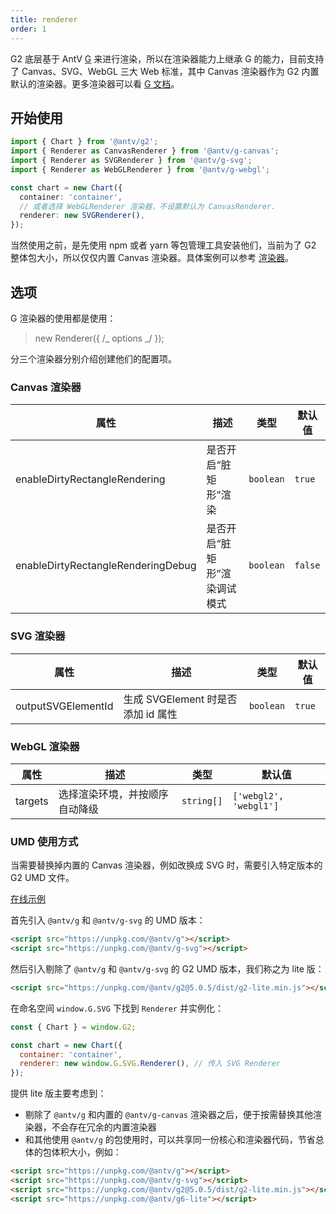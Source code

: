 ```yaml
---
title: renderer
order: 1
---
```


G2 底层基于 AntV [G](https://github.com/antvis/g) 来进行渲染，所以在渲染器能力上继承 G 的能力，目前支持了 Canvas、SVG、WebGL 三大 Web 标准，其中 Canvas 渲染器作为 G2 内置默认的渲染器。更多渲染器可以看 [G 文档](https://g.antv.antgroup.com/api/renderer/intro)。

## 开始使用

```ts
import { Chart } from '@antv/g2';
import { Renderer as CanvasRenderer } from '@antv/g-canvas';
import { Renderer as SVGRenderer } from '@antv/g-svg';
import { Renderer as WebGLRenderer } from '@antv/g-webgl';

const chart = new Chart({
  container: 'container',
  // 或者选择 WebGLRenderer 渲染器，不设置默认为 CanvasRenderer.
  renderer: new SVGRenderer(),
});
```

当然使用之前，是先使用 npm 或者 yarn 等包管理工具安装他们，当前为了 G2 整体包大小，所以仅仅内置 Canvas 渲染器。具体案例可以参考 [渲染器](https://g2.antv.antgroup.com/examples#renderer-renderer)。

## 选项

G 渲染器的使用都是使用：

> new Renderer({ /_ options _/ });

分三个渲染器分别介绍创建他们的配置项。

### Canvas 渲染器

| 属性                               | 描述                         | 类型      | 默认值  |
| ---------------------------------- | ---------------------------- | --------- | ------- |
| enableDirtyRectangleRendering      | 是否开启“脏矩形”渲染         | `boolean` | `true`  |
| enableDirtyRectangleRenderingDebug | 是否开启“脏矩形”渲染调试模式 | `boolean` | `false` |

### SVG 渲染器

| 属性               | 描述                               | 类型      | 默认值 |
| ------------------ | ---------------------------------- | --------- | ------ |
| outputSVGElementId | 生成 SVGElement 时是否添加 id 属性 | `boolean` | `true` |

### WebGL 渲染器

| 属性    | 描述                           | 类型       | 默认值                 |
| ------- | ------------------------------ | ---------- | ---------------------- |
| targets | 选择渲染环境，并按顺序自动降级 | `string[]` | `['webgl2', 'webgl1']` |

### UMD 使用方式

当需要替换掉内置的 Canvas 渲染器，例如改换成 SVG 时，需要引入特定版本的 G2 UMD 文件。

[在线示例](https://codepen.io/xiaoiver/pen/zYmpbNJ)

首先引入 `@antv/g` 和 `@antv/g-svg` 的 UMD 版本：

```html
<script src="https://unpkg.com/@antv/g"></script>
<script src="https://unpkg.com/@antv/g-svg"></script>
```

然后引入剔除了 `@antv/g` 和 `@antv/g-svg` 的 G2 UMD 版本，我们称之为 lite 版：

```html
<script src="https://unpkg.com/@antv/g2@5.0.5/dist/g2-lite.min.js"></script>
```

在命名空间 `window.G.SVG` 下找到 `Renderer` 并实例化：

```js
const { Chart } = window.G2;

const chart = new Chart({
  container: 'container',
  renderer: new window.G.SVG.Renderer(), // 传入 SVG Renderer
});
```

提供 lite 版主要考虑到：

- 剔除了 `@antv/g` 和内置的 `@antv/g-canvas` 渲染器之后，便于按需替换其他渲染器，不会存在冗余的内置渲染器
- 和其他使用 `@antv/g` 的包使用时，可以共享同一份核心和渲染器代码，节省总体的包体积大小，例如：

```html
<script src="https://unpkg.com/@antv/g"></script>
<script src="https://unpkg.com/@antv/g-svg"></script>
<script src="https://unpkg.com/@antv/g2@5.0.5/dist/g2-lite.min.js"></script>
<script src="https://unpkg.com/@antv/g6-lite"></script>
```
